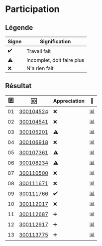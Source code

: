 # Participation

## Légende 

| Signe              | Signification                 |
|--------------------|-------------------------------|
| :heavy_check_mark: | Travail fait                  |
| :warning:          | Incomplet, doit faire plus    |
| :x:                | N'a rien fait                 |

## Résultat

|:hash:| :id:                             | Appreciation       | :checkered_flag:              |
|------|----------------------------------|--------------------|-------------------------------|
| 01   | [300104524](b300104524-blank-ng) | :x:                | [:bar_chart:](.err/300104524) |
| 02   | [300104541](b300104541-blank-ng) | :x:                | [:bar_chart:](.err/300104541) |
| 03   | [300105201](b300105201-blank-ng) | :warning:          | [:bar_chart:](.err/300105201) |
| 04   | [300106918](b300106918-blank-ng) | :x:                | [:bar_chart:](.err/300106918) |
| 05   | [300107361](b300107361)          | :warning:          | [:bar_chart:](.err/300107361) |
| 06   | [300108234](b300108234-blank-ng) | :warning:          | [:bar_chart:](.err/300108234) |
| 07   | [300110500](b300110500-blank-ng) | :x:                | [:bar_chart:](.err/300110500) |
| 08   | [300111671](b300111671-blank-ng) | :x:                | [:bar_chart:](.err/300111671) |
| 09   | [300111766](b300111766-blank-ng) | :heavy_check_mark: | [:bar_chart:](.err/300111766) |
| 10   | [300112017](b300112017-blank-ng) | :x:                | [:bar_chart:](.err/300112017) |
| 11   | [300112687](b300112687-blank-ng) | :heavy_plus_sign:  | [:bar_chart:](.err/300112687) |
| 12   | [300112917](b300112917-blank-ng) | :heavy_plus_sign:  | [:bar_chart:](.err/300112917) |
| 13   | [300113775](b300113775-blank-ng) | :heavy_plus_sign:  | [:bar_chart:](.err/300113775) |
